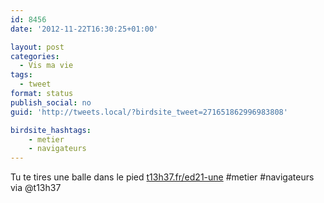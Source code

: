 ```yaml
---
id: 8456
date: '2012-11-22T16:30:25+01:00'

layout: post
categories:
  - Vis ma vie
tags:
  - tweet
format: status
publish_social: no
guid: 'http://tweets.local/?birdsite_tweet=271651862996983808'

birdsite_hashtags:
    - metier
    - navigateurs
---
```


Tu te tires une balle dans le pied [t13h37.fr/ed21-une](http://t13h37.fr/ed21-une) #metier #navigateurs via @t13h37